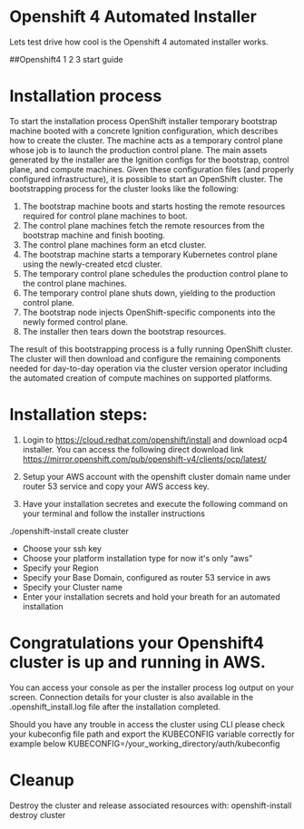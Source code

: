 # Openshift 4 Automated Installer

Lets test drive how cool is the Openshift 4 automated installer works.

##Openshift4 1 2 3 start guide

# Installation process 
To start the installation process OpenShift installer temporary bootstrap machine booted with a concrete Ignition configuration, which describes how to create the cluster.  The machine acts as a temporary control plane whose job is to launch the production control plane.
The main assets generated by the installer are the Ignition configs for the bootstrap, control plane, and compute machines.  Given these configuration files (and properly configured infrastructure), it is possible to start an OpenShift cluster.
The bootstrapping process for the cluster looks like the following:

1. The bootstrap machine boots and starts hosting the remote resources required for control plane machines to boot.
2. The control plane machines fetch the remote resources from the bootstrap machine and finish booting.
3. The control plane machines form an etcd cluster.
4. The bootstrap machine starts a temporary Kubernetes control plane using the newly-created etcd cluster.
5. The temporary control plane schedules the production control plane to the control plane machines.
6. The temporary control plane shuts down, yielding to the production control plane.
7. The bootstrap node injects OpenShift-specific components into the newly formed control plane.
8. The installer then tears down the bootstrap resources.

The result of this bootstrapping process is a fully running OpenShift cluster.  The cluster will then download and configure the remaining components needed for day-to-day operation via the cluster version operator including the automated creation of compute machines on supported platforms.


# Installation steps:
1. Login to https://cloud.redhat.com/openshift/install and download ocp4 installer. You can access the following direct download link https://mirror.openshift.com/pub/openshift-v4/clients/ocp/latest/

2. Setup your AWS account with the openshift cluster domain name under router 53 service and copy your AWS access key.

3. Have your installation secretes and execute the following command on your terminal and follow the installer instructions
 

./openshift-install create cluster

- Choose your ssh key
- Choose your platform installation type for now it's only “aws”
- Specify your Region
- Specify your Base Domain, configured as router 53 service in aws
- Specify your Cluster name
- Enter your installation secrets  and hold your breath for an automated installation


# Congratulations your Openshift4 cluster is up and running in AWS. 

You can access your console as per the installer process log output on your screen. Connection details for your cluster is also available in the .openshift_install.log file after the installation completed.

Should you have any trouble in access the cluster using CLI please check your kubeconfig file path and export the KUBECONFIG variable correctly for example below KUBECONFIG=/your_working_directory/auth/kubeconfig


# Cleanup
Destroy the cluster and release associated resources with:
 openshift-install destroy cluster
